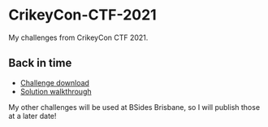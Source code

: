 # CrikeyCon-CTF-2021
My challenges from CrikeyCon CTF 2021.

## Back in time
* [Challenge download](https://github.com/timkent/CrikeyCon-CTF-2021/blob/main/back_in_time/encrypt.zip)
* [Solution walkthrough](https://github.com/timkent/CrikeyCon-CTF-2021/blob/main/back_in_time/solve.md)

My other challenges will be used at BSides Brisbane, so I will publish those at a later date!
